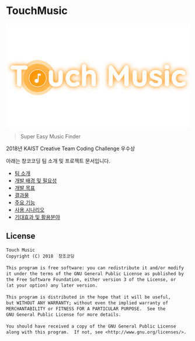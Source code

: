 # TouchMusic

![TouchMusic](./app/images/img_touch_music_orange.png)

> Super Easy Music Finder

2018년 KAIST Creative Team Coding Challenge 우수상

아래는 창코코딩 팀 소개 및 프로젝트 문서입니다.

- [팀 소개](./docs/Team.md)
- [개발 배경 및 필요성](./docs/Motivation.md)
- [개발 목표](./docs/Goal.md)
- [결과물](./docs/Screenshot.md)
- [주요 기능](./docs/Features.md)
- [사용 시나리오](./docs/Scenario.md)
- [기대효과 및 활용분야](./docs/Expansion.md)

## License

```text
Touch Music
Copyright (C) 2018  창조코딩

This program is free software: you can redistribute it and/or modify
it under the terms of the GNU General Public License as published by
the Free Software Foundation, either version 3 of the License, or
(at your option) any later version.

This program is distributed in the hope that it will be useful,
but WITHOUT ANY WARRANTY; without even the implied warranty of
MERCHANTABILITY or FITNESS FOR A PARTICULAR PURPOSE.  See the
GNU General Public License for more details.

You should have received a copy of the GNU General Public License
along with this program.  If not, see <http://www.gnu.org/licenses/>.
```